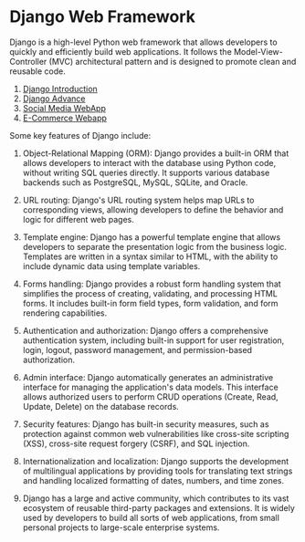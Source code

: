 # Django Web Framework

Django is a high-level Python web framework that allows developers to quickly and efficiently build web applications. It follows the Model-View-Controller (MVC) architectural pattern and is designed to promote clean and reusable code.

1. [Django Introduction](https://github.com/savanarohit/django-webapp/tree/main/1_introduction)
2. [Django Advance](https://github.com/savanarohit/django-webapp/tree/main/2_advance)
3. [Social Media WebApp](https://github.com/savanarohit/django-webapp/tree/main/3_social_media_webapp)
4. [E-Commerce Webapp](https://github.com/savanarohit/django-webapp/tree/main/4_e-commerce_webapp)

Some key features of Django include:

1. Object-Relational Mapping (ORM): Django provides a built-in ORM that allows developers to interact with the database using Python code, without writing SQL queries directly. It supports various database backends such as PostgreSQL, MySQL, SQLite, and Oracle.

2. URL routing: Django's URL routing system helps map URLs to corresponding views, allowing developers to define the behavior and logic for different web pages.

3. Template engine: Django has a powerful template engine that allows developers to separate the presentation logic from the business logic. Templates are written in a syntax similar to HTML, with the ability to include dynamic data using template variables.

4. Forms handling: Django provides a robust form handling system that simplifies the process of creating, validating, and processing HTML forms. It includes built-in form field types, form validation, and form rendering capabilities.

5. Authentication and authorization: Django offers a comprehensive authentication system, including built-in support for user registration, login, logout, password management, and permission-based authorization.

6. Admin interface: Django automatically generates an administrative interface for managing the application's data models. This interface allows authorized users to perform CRUD operations (Create, Read, Update, Delete) on the database records.

7. Security features: Django has built-in security measures, such as protection against common web vulnerabilities like cross-site scripting (XSS), cross-site request forgery (CSRF), and SQL injection.

8. Internationalization and localization: Django supports the development of multilingual applications by providing tools for translating text strings and handling localized formatting of dates, numbers, and time zones.

9. Django has a large and active community, which contributes to its vast ecosystem of reusable third-party packages and extensions. It is widely used by developers to build all sorts of web applications, from small personal projects to large-scale enterprise systems.